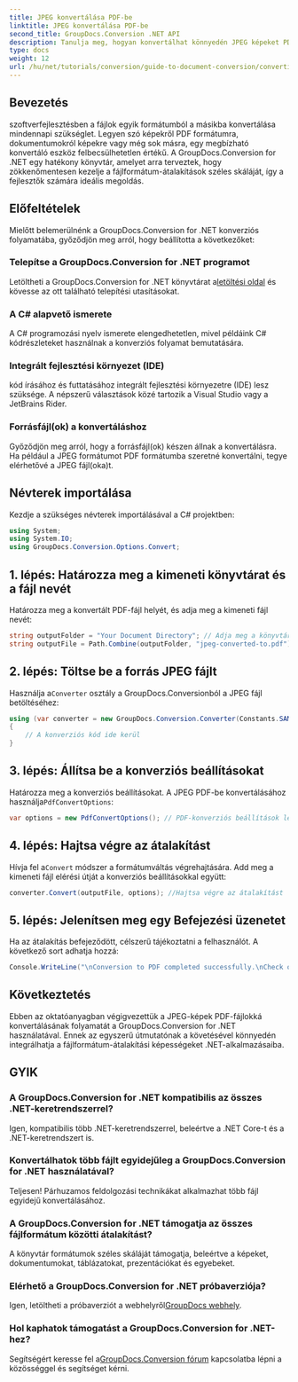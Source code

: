 ```yaml
---
title: JPEG konvertálása PDF-be
linktitle: JPEG konvertálása PDF-be
second_title: GroupDocs.Conversion .NET API
description: Tanulja meg, hogyan konvertálhat könnyedén JPEG képeket PDF dokumentumokká a GroupDocs.Conversion for .NET segítségével. Ez az átfogó útmutató végigvezeti az előfeltételeken, a lényeges kódrészleteken.
type: docs
weight: 12
url: /hu/net/tutorials/conversion/guide-to-document-conversion/converting-jpeg-to-pdf/
---
```

## Bevezetés

szoftverfejlesztésben a fájlok egyik formátumból a másikba konvertálása mindennapi szükséglet. Legyen szó képekről PDF formátumra, dokumentumokról képekre vagy még sok másra, egy megbízható konvertáló eszköz felbecsülhetetlen értékű. A GroupDocs.Conversion for .NET egy hatékony könyvtár, amelyet arra terveztek, hogy zökkenőmentesen kezelje a fájlformátum-átalakítások széles skáláját, így a fejlesztők számára ideális megoldás.

## Előfeltételek
Mielőtt belemerülnénk a GroupDocs.Conversion for .NET konverziós folyamatába, győződjön meg arról, hogy beállította a következőket:

### Telepítse a GroupDocs.Conversion for .NET programot
 Letöltheti a GroupDocs.Conversion for .NET könyvtárat a[letöltési oldal](https://releases.groupdocs.com/conversion/net/) és kövesse az ott található telepítési utasításokat.

### A C# alapvető ismerete
A C# programozási nyelv ismerete elengedhetetlen, mivel példáink C# kódrészleteket használnak a konverziós folyamat bemutatására.

### Integrált fejlesztési környezet (IDE)
kód írásához és futtatásához integrált fejlesztési környezetre (IDE) lesz szüksége. A népszerű választások közé tartozik a Visual Studio vagy a JetBrains Rider.

### Forrásfájl(ok) a konvertáláshoz
Győződjön meg arról, hogy a forrásfájl(ok) készen állnak a konvertálásra. Ha például a JPEG formátumot PDF formátumba szeretné konvertálni, tegye elérhetővé a JPEG fájl(oka)t.

## Névterek importálása
Kezdje a szükséges névterek importálásával a C# projektben:

```csharp
using System;
using System.IO;
using GroupDocs.Conversion.Options.Convert;
```

## 1. lépés: Határozza meg a kimeneti könyvtárat és a fájl nevét
Határozza meg a konvertált PDF-fájl helyét, és adja meg a kimeneti fájl nevét:

```csharp
string outputFolder = "Your Document Directory"; // Adja meg a könyvtárát
string outputFile = Path.Combine(outputFolder, "jpeg-converted-to.pdf"); // Állítsa be a kimeneti fájl nevét
```

## 2. lépés: Töltse be a forrás JPEG fájlt
 Használja a`Converter` osztály a GroupDocs.Conversionból a JPEG fájl betöltéséhez:

```csharp
using (var converter = new GroupDocs.Conversion.Converter(Constants.SAMPLE_JPEG))
{
    // A konverziós kód ide kerül
}
```

## 3. lépés: Állítsa be a konverziós beállításokat
 Határozza meg a konverziós beállításokat. A JPEG PDF-be konvertálásához használja`PdfConvertOptions`:

```csharp
var options = new PdfConvertOptions(); // PDF-konverziós beállítások létrehozása
```

## 4. lépés: Hajtsa végre az átalakítást
 Hívja fel a`Convert` módszer a formátumváltás végrehajtására. Add meg a kimeneti fájl elérési útját a konverziós beállításokkal együtt:

```csharp
converter.Convert(outputFile, options); //Hajtsa végre az átalakítást
```

## 5. lépés: Jelenítsen meg egy Befejezési üzenetet
Ha az átalakítás befejeződött, célszerű tájékoztatni a felhasználót. A következő sort adhatja hozzá:

```csharp
Console.WriteLine("\nConversion to PDF completed successfully.\nCheck output in {0}", outputFolder);
```

## Következtetés
Ebben az oktatóanyagban végigvezettük a JPEG-képek PDF-fájlokká konvertálásának folyamatát a GroupDocs.Conversion for .NET használatával. Ennek az egyszerű útmutatónak a követésével könnyedén integrálhatja a fájlformátum-átalakítási képességeket .NET-alkalmazásaiba.

## GYIK

### A GroupDocs.Conversion for .NET kompatibilis az összes .NET-keretrendszerrel?
Igen, kompatibilis több .NET-keretrendszerrel, beleértve a .NET Core-t és a .NET-keretrendszert is.

### Konvertálhatok több fájlt egyidejűleg a GroupDocs.Conversion for .NET használatával?
Teljesen! Párhuzamos feldolgozási technikákat alkalmazhat több fájl egyidejű konvertálásához.

### A GroupDocs.Conversion for .NET támogatja az összes fájlformátum közötti átalakítást?
A könyvtár formátumok széles skáláját támogatja, beleértve a képeket, dokumentumokat, táblázatokat, prezentációkat és egyebeket.

### Elérhető a GroupDocs.Conversion for .NET próbaverziója?
 Igen, letöltheti a próbaverziót a webhelyről[GroupDocs webhely](https://releases.groupdocs.com/).

### Hol kaphatok támogatást a GroupDocs.Conversion for .NET-hez?
Segítségért keresse fel a[GroupDocs.Conversion fórum](https://forum.groupdocs.com/c/conversion/11) kapcsolatba lépni a közösséggel és segítséget kérni.